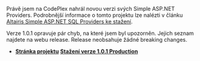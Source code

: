 <!-- dcterms:identifier = aspnetcz#155 -->
<!-- dcterms:title = Nová verze Altairis Simple ASP.NET Providers -->
<!-- dcterms:abstract = Právě jsem na CodePlex nahrál novou verzi svých Simple ASP.NET Providers. Verze 1.0.1 opravuje pár chyb, na které jsem byl upozorněn. -->
<!-- np9:categoryId = 2 -->
<!-- x4w:category = Bezpečnost -->
<!-- np9:authorId = 1 -->
<!-- np9:authorEmail = michal.valasek@altairis.cz -->
<!-- dcterms:creator = Michal Altair Valášek -->
<!-- dcterms:created = 2007-05-26T20:48:46.627+02:00 -->
<!-- dcterms:dateAccepted = 2007-05-26T20:48:46.627+02:00 -->

Právě jsem na CodePlex nahrál novou verzi svých Simple ASP.NET Providers. Podrobnější informace o tomto projektu lze nalézti v článku [Altairis Simple ASP.NET SQL Providers ke stažení](http://www.aspnet.cz/Articles/115-altairis-simple-asp-net-sql-providers-ke-stazeni.aspx).

Verze 1.0.1 opravuje pár chyb, na které jsem byl upozorněn. Jejich seznam najdete na webu release. Release neobsahuje žádné breaking changes.

*   [**Stránka projektu**](http://www.codeplex.com/AltairisWebProviders) [**Stažení verze 1.0.1 Production**](http://www.codeplex.com/AltairisWebProviders/Release/ProjectReleases.aspx?ReleaseId=4509)